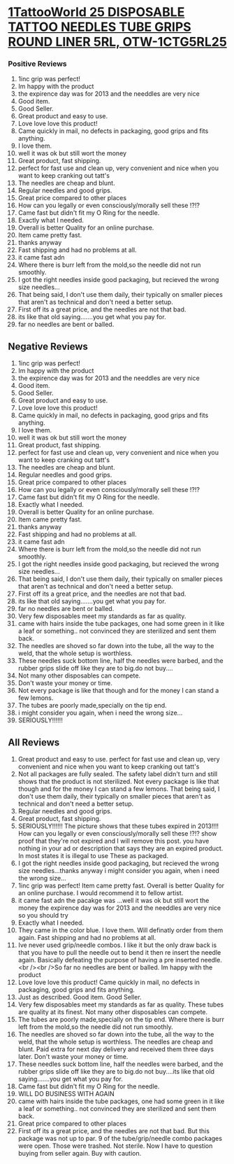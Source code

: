 # [1TattooWorld 25 DISPOSABLE TATTOO NEEDLES TUBE GRIPS ROUND LINER 5RL, OTW-1CTG5RL25](https://products.checkmycream.com/products/1TattooWorld-25-DISPOSABLE-TATTOO-NEEDLES-TUBE-GRIPS-ROUND-LINER-5RL-OTW-1CTG5RL25.html)

### Positive Reviews

<ol>
      <li>1inc grip was perfect!</li>
      <li>Im happy with the product</li>
      <li>the expirence day was for 2013  and the needdles are very nice</li>
      <li>Good item.</li>
      <li>Good Seller.</li>
      <li>Great product and easy to use.</li>
      <li>Love love love this product!</li>
      <li>Came quickly in mail, no defects in packaging, good grips and fits anything.</li>
      <li>I love them.</li>
      <li>well it was ok but still wort the money  </li>
      <li>Great product, fast shipping.</li>
      <li>perfect for fast use and clean up, very convenient and nice when you want to keep cranking out tatt&#x27;s</li>
      <li>The needles are cheap and blunt.</li>
      <li>Regular needles and good grips.</li>
      <li>Great price compared to other places</li>
      <li>How can you legally or even consciously/morally sell these !?!?</li>
      <li>Came fast but didn&#x27;t fit my O Ring for the needle.</li>
      <li>Exactly what I needed.</li>
      <li>Overall is better Quality for an online purchase.  </li>
      <li>Item came pretty fast.</li>
      <li>thanks anyway</li>
      <li>Fast shipping and had no problems at all.</li>
      <li>it came fast adn</li>
      <li>Where there is burr left from the mold,so the needle did not run smoothly.</li>
      <li>I got the right needles inside good packaging, but recieved the wrong size needles...</li>
      <li>That being said, I don&#x27;t use them daily, their typically on smaller pieces that aren&#x27;t as technical and don&#x27;t need a better setup.</li>
      <li>First off its a great price, and the needles are not that bad.</li>
      <li>its like that old saying.......you get what you pay for.</li>
      <li>far no needles are bent or balled.</li>
</ol>


<h2>Negative Reviews</h2>
<ol>
<li> 1inc grip was perfect!</li>
<li> Im happy with the product</li>
<li> the expirence day was for 2013  and the needdles are very nice</li>
<li> Good item.</li>
<li> Good Seller.</li>
<li> Great product and easy to use.</li>
<li> Love love love this product!</li>
<li> Came quickly in mail, no defects in packaging, good grips and fits anything.</li>
<li> I love them.</li>
<li> well it was ok but still wort the money  </li>
<li> Great product, fast shipping.</li>
<li> perfect for fast use and clean up, very convenient and nice when you want to keep cranking out tatt&#x27;s</li>
<li> The needles are cheap and blunt.</li>
<li> Regular needles and good grips.</li>
<li> Great price compared to other places</li>
<li> How can you legally or even consciously/morally sell these !?!?</li>
<li> Came fast but didn&#x27;t fit my O Ring for the needle.</li>
<li> Exactly what I needed.</li>
<li> Overall is better Quality for an online purchase.  </li>
<li> Item came pretty fast.</li>
<li> thanks anyway</li>
<li> Fast shipping and had no problems at all.</li>
<li> it came fast adn</li>
<li> Where there is burr left from the mold,so the needle did not run smoothly.</li>
<li> I got the right needles inside good packaging, but recieved the wrong size needles...</li>
<li> That being said, I don&#x27;t use them daily, their typically on smaller pieces that aren&#x27;t as technical and don&#x27;t need a better setup.</li>
<li> First off its a great price, and the needles are not that bad.</li>
<li> its like that old saying.......you get what you pay for.</li>
<li> far no needles are bent or balled.</li>
<li> Very few disposables meet my standards as far as quality.</li>
<li> came with hairs inside the tube packages, one had some green in it like a leaf or something.. not convinced they are sterilized and sent them back.</li>
<li> The needles are shoved so far down into the tube, all the way to the weld, that the whole setup is worthless.</li>
<li> These needles suck bottom line, half the needles were barbed, and the rubber grips slide off like they are to big.do not buy....</li>
<li> Not many other disposables can compete.</li>
<li> Don&#x27;t waste your money or time.</li>
<li> Not every package is like that though and for the money I can stand a few lemons.  </li>
<li> The tubes are poorly made,specially on the tip end.</li>
<li> i might consider you again, when i need the wrong size...</li>
<li> SERIOUSLY!!!!!!</li>
</ol>

<h2>All Reviews</h2>

<ol>
    <li> Great product and easy to use. perfect for fast use and clean up, very convenient and nice when you want to keep cranking out tatt&#x27;s</li>
    <li> Not all packages are fully sealed.  The safety label didn&#x27;t turn and still shows that the product is not sterilized. Not every package is like that though and for the money I can stand a few lemons.  That being said, I don&#x27;t use them daily, their typically on smaller pieces that aren&#x27;t as technical and don&#x27;t need a better setup.</li>
    <li> Regular needles and good grips.</li>
    <li> Great product, fast shipping.</li>
    <li> SERIOUSLY!!!!!! The picture shows that these tubes expired in 2013!!!! How can you legally or even consciously/morally sell these !?!? show proof that they&#x27;re not expired and I will remove this post. you have nothing in your ad or description that says they are an expired product. In most states it is illegal to use These as packaged.</li>
    <li> I got the right needles inside good packaging, but recieved the wrong size needles...thanks anyway i might consider you again, when i need the wrong size...</li>
    <li> 1inc grip was perfect! Item came pretty fast. Overall is better Quality for an online purchase.  I would recommend it to fellow artist.</li>
    <li> it came fast adn the pacakge was ...well it was ok but still wort the money  the expirence day was for 2013  and the needdles are very nice so you should try</li>
    <li> Exactly what I needed.</li>
    <li> They came in the color blue. I love them. Will definatly order from them again. Fast shipping and had no problems at all.</li>
    <li> Ive never used grip/needle combos. I like it but the only draw back is that you have to pull the needle out to bend it then re insert the needle again. Basically defeating the purpose of having a pre inserted needle.&lt;br /&gt;&lt;br /&gt;So far no needles are bent or balled. Im happy with the product</li>
    <li> Love love love this product! Came quickly in mail, no defects in packaging, good grips and fits anything.</li>
    <li> Just as described. Good item. Good Seller.</li>
    <li> Very few disposables meet my standards as far as quality. These tubes are quality at its finest. Not many other disposables can compete.</li>
    <li> The tubes are poorly made,specially on the tip end. Where there is burr left from the mold,so the needle did not run smoothly.</li>
    <li> The needles are shoved so far down into the tube, all the way to the weld, that the whole setup is worthless. The needles are cheap and blunt. Paid extra for next day delivery and received them three days later. Don&#x27;t waste your money or time.</li>
    <li> These needles suck bottom line, half the needles were barbed, and the rubber grips slide off like they are to big.do not buy....its like that old saying.......you get what you pay for.</li>
    <li> Came fast but didn&#x27;t fit my O Ring for the needle.</li>
    <li> WILL DO BUSINESS WITH AGAIN</li>
    <li> came with hairs inside the tube packages, one had some green in it like a leaf or something.. not convinced they are sterilized and sent them back.</li>
    <li> Great price compared to other places</li>
    <li> First off its a great price, and the needles are not that bad. But this package was not up to par. 9 of the tube/grip/needle combo packages were open. Those were trashed. Not sterile. Now I have to question buying from seller again. Buy with caution.</li>
</ol>




